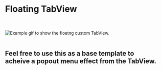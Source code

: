#  Floating TabView
<br><br>
![Example gif to show the floatng custom TabView.](Gifs/floatingTabViewGif.gif)
<br><br>

## Feel free to use this as a base template to acheive a popout menu effect from the TabView.
